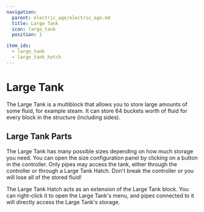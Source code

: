 ```yaml
---
navigation:
  parent: electric_age/electric_age.md
  title: Large Tank
  icon: large_tank
  position: 1

item_ids:
  - large_tank
  - large_tank_hatch
---
```


# Large Tank

The Large Tank is a multiblock that allows you to store large amounts of some fluid, for example steam. It can store 64 buckets worth of fluid for every block in the structure (including sides).

## Large Tank Parts

<Row>
 <Recipe id="modern_industrialization:electric_age/machine/large_tank_asbl" />
 <Recipe id="modern_industrialization:electric_age/machine/large_tank_hatch_asbl" />
</Row>

The Large Tank has many possible sizes depending on how much storage you need. You can open the size configuration panel by clicking on a button in the controller.
Only pipes may access the tank, either through the controller or through a Large Tank Hatch.
Don't break the controller or you will lose all of the stored fluid!

The Large Tank Hatch acts as an extension of the Large Tank block. You can right-click it to open the Large Tank's menu, and pipes connected to it will directly access the Large Tank's storage.
